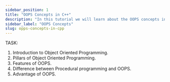 ```yaml
---
sidebar_position: 1
title: "OOPS Concepts in C++"
description: "In this tutorial we will learn about the OOPS concepts in C Plus Plus."
sidebar_label: "OOPS Concepts"
slug: opps-concepts-in-cpp
---
```



TASK:

1. Introduction to Object Oriented Programming.
2. Pillars of Object Oriented Programming.
3. Features of OOPS.
4. Difference between Procedural programming and OOPS.
5. Advantage of OOPS.